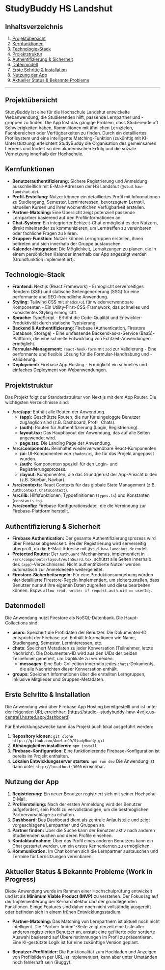 # StudyBuddy HS Landshut

## Inhaltsverzeichnis
1. [Projektübersicht](#projektübersicht)
2. [Kernfunktionen](#kernfunktionen)
3. [Technologie-Stack](#technologie-stack)
4. [Projektstruktur](#projektstruktur)
5. [Authentifizierung & Sicherheit](#authentifizierung--sicherheit)
6. [Datenmodell](#datenmodell)
7. [Erste Schritte & Installation](#erste-schritte--installation)
8. [Nutzung der App](#nutzung-der-app)
9. [Aktueller Status & Bekannte Probleme](#aktueller-status--bekannte-probleme)

---

## Projektübersicht
StudyBuddy ist eine für die Hochschule Landshut entwickelte Webanwendung, die Studierenden hilft, passende Lernpartner und -gruppen zu finden. Die App löst das gängige Problem, dass Studierende oft Schwierigkeiten haben, Kommilitonen mit ähnlichen Lernzielen, Fachbereichen oder Verfügbarkeiten zu finden. Durch ein detailliertes Profilsystem und eine intelligente Matching-Funktion (zukünftig mit KI-Unterstützung) erleichtert StudyBuddy die Organisation des gemeinsamen Lernens und fördert so den akademischen Erfolg und die soziale Vernetzung innerhalb der Hochschule.

## Kernfunktionen
- **Benutzerauthentifizierung:** Sichere Registrierung und Anmeldung ausschließlich mit E-Mail-Adressen der HS Landshut (`@stud.haw-landshut.de`).
- **Profil-Erstellung:** Nutzer können ein detailliertes Profil mit Informationen zu Studiengang, Semester, Lerninteressen, bevorzugtem Lernstil, aktuellen Kursen und ihrer wöchentlichen Verfügbarkeit erstellen.
- **Partner-Matching:** Eine Übersicht zeigt potenziell passende Lernpartner basierend auf den Profilinformationen an.
- **Chat-System:** Ein integrierter Echtzeit-Chat ermöglicht es den Nutzern, direkt miteinander zu kommunizieren, um Lerntreffen zu vereinbaren oder fachliche Fragen zu klären.
- **Gruppen-Funktion:** Nutzer können Lerngruppen erstellen, ihnen beitreten und sich innerhalb der Gruppe austauschen.
- **Kalender-Integration:** Die Möglichkeit, Lernsitzungen zu planen, die in einem persönlichen Kalender innerhalb der App angezeigt werden (Grundfunktion implementiert).

## Technologie-Stack
- **Frontend:** Next.js (React Framework) - Ermöglicht serverseitiges Rendern (SSR) und statische Seitengenerierung (SSG) für eine performante und SEO-freundliche Anwendung.
- **Styling:** Tailwind CSS mit `shadcn/ui` für wiederverwendbare Komponenten - Ein Utility-First-CSS-Framework, das schnelles und konsistentes Styling ermöglicht.
- **Sprache:** TypeScript - Erhöht die Code-Qualität und Entwickler-Produktivität durch statische Typisierung.
- **Backend & Authentifizierung:** Firebase (Authentication, Firestore Database, Storage) - Eine umfassende Backend-as-a-Service (BaaS)-Plattform, die eine schnelle Entwicklung von Echtzeit-Anwendungen ermöglicht.
- **Formular-Management:** `react-hook-form` mit `zod` zur Validierung - Eine performante und flexible Lösung für die Formular-Handhabung und -Validierung.
- **Deployment:** Firebase App Hosting - Ermöglicht ein schnelles und einfaches Deployment von Webanwendungen.

## Projektstruktur
Das Projekt folgt der Standardstruktur von Next.js mit dem App Router. Die wichtigsten Verzeichnisse sind:
- **/src/app:** Enthält alle Routen der Anwendung.
    - **(app):** Geschützte Routen, die nur für eingeloggte Benutzer zugänglich sind (z.B. Dashboard, Profil, Chats).
    - **(auth):** Routen für Authentifizierung (Login, Registrierung).
    - **layout.tsx:** Das Hauptlayout der Anwendung, das auf alle Seiten angewendet wird.
    - **page.tsx:** Die Landing Page der Anwendung.
- **/src/components:** Beinhaltet wiederverwendbare React-Komponenten.
    - **/ui:** UI-Komponenten von `shadcn/ui`, die für das Projekt angepasst wurden.
    - **/auth:** Komponenten speziell für den Login- und Registrierungsprozess.
    - **/layout:** Komponenten, die das Grundgerüst der App-Ansicht bilden (z.B. Sidebar, Navbar).
- **/src/contexts:** React Contexts für das globale State Management (z.B. `AuthContext`, `ChatsContext`).
- **/src/lib:** Hilfsfunktionen, Typdefinitionen (`types.ts`) und Konstanten (`constants.ts`).
- **/src/config:** Firebase-Konfigurationsdatei, die die Verbindung zur Firebase-Plattform herstellt.

## Authentifizierung & Sicherheit
- **Firebase Authentication:** Der gesamte Authentifizierungsprozess wird über Firebase abgewickelt. Bei der Registrierung wird serverseitig überprüft, ob die E-Mail-Adresse mit `@stud.haw-landshut.de` endet.
- **Protected Routes:** Der `AuthGuard`-Mechanismus, implementiert in `/src/components/layout/AuthGuard.tsx`, schützt alle Seiten innerhalb des `(app)`-Verzeichnisses. Nicht authentifizierte Nutzer werden automatisch zur Anmeldeseite weitergeleitet.
- **Firestore-Sicherheitsregeln:** Für eine Produktionsumgebung würden hier detaillierte Firestore-Regeln implementiert, um sicherzustellen, dass Benutzer nur auf ihre eigenen Daten zugreifen und diese bearbeiten können. Bspw. `allow read, write: if request.auth.uid == userId;`.

## Datenmodell
Die Anwendung nutzt Firestore als NoSQL-Datenbank. Die Haupt-Collections sind:
- **users:** Speichert die Profildaten der Benutzer. Die Dokumenten-ID entspricht der Firebase `uid`. Enthält Informationen wie Name, Studiengang, Semester, Lerninteressen, etc.
- **chats:** Speichert Metadaten zu jeder Konversation (Teilnehmer, letzte Nachricht). Die Dokumenten-ID wird aus den UIDs der beiden Teilnehmer generiert, um Duplikate zu vermeiden.
    - **messages:** Eine Sub-Collection innerhalb jedes `chats`-Dokuments, die alle Nachrichten dieser Konversation enthält.
- **groups:** Speichert Informationen über die erstellten Lerngruppen, inklusive Mitglieder und Gruppen-Metadaten.

## Erste Schritte & Installation
Die Anwendung wird über Firebase App Hosting bereitgestellt und ist unter der folgenden URL erreichbar: [https://studio--studybuddy-haw-4vdjx.us-central1.hosted.app/dashboard)

Für Entwicklungszwecke kann das Projekt auch lokal ausgeführt werden:
1. **Repository klonen:** `git clone https://github.com/Amelie99/StudyBuddy.git`
2. **Abhängigkeiten installieren:** `npm install`
3. **Firebase-Konfiguration:** Eine funktionierende Firebase-Konfiguration ist bereits im Projekt enthalten.
4. **Lokalen Entwicklungsserver starten:** `npm run dev`
Die Anwendung ist dann unter `http://localhost:3000` erreichbar.

## Nutzung der App
1. **Registrierung:** Ein neuer Benutzer registriert sich mit seiner Hochschul-E-Mail.
2. **Profilerstellung:** Nach der ersten Anmeldung wird der Benutzer aufgefordert, sein Profil zu vervollständigen, um die bestmöglichen Partnervorschläge zu erhalten.
3. **Dashboard:** Das Dashboard dient als zentrale Anlaufstelle und zeigt vorgeschlagene Lernpartner und Gruppen an.
4. **Partner finden:** Über die Suche kann der Benutzer aktiv nach anderen Studierenden suchen und deren Profile einsehen.
5. **Kontaktaufnahme:** Über das Profil eines anderen Benutzers kann ein Chat gestartet werden, um ein erstes Kennenlernen zu ermöglichen.
6. **Kommunikation:** Im Chat können sich die Lernpartner austauschen und Termine für Lernsitzungen vereinbaren.

## Aktueller Status & Bekannte Probleme (Work in Progress)
Diese Anwendung wurde im Rahmen einer Hochschulprüfung entwickelt und ist als **Minimum Viable Product (MVP)** zu verstehen. Der Fokus lag auf der Implementierung der Kernarchitektur und der grundlegenden Funktionen. Einige Features sind daher noch nicht vollständig ausgereift oder befinden sich in einem frühen Entwicklungsstadium.

- **Partner-Matching:** Das Matching von Lernpartnern ist aktuell noch nicht intelligent. Die "Partner finden"-Seite zeigt derzeit eine Liste aller anderen registrierten Benutzer an, anstatt eine gefilterte oder sortierte Auswahl basierend auf Übereinstimmungen im Profil zu präsentieren. Eine KI-gestützte Logik ist für eine zukünftige Version geplant.

- **Benutzer-Profilbilder:** Die Funktionalität zum Hochladen und Anzeigen von Profilbildern per URL ist implementiert, kann aber unter Umständen noch fehlerhaft sein (Buggy).
